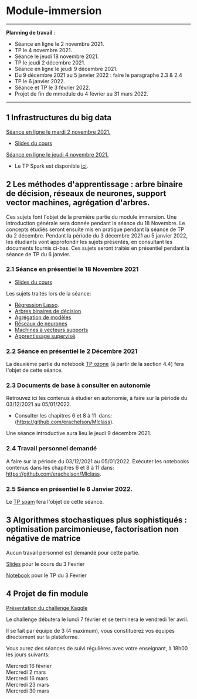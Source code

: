 # Module-immersion

_____
**Planning de travail** :

- Séance en ligne le 2 novembre 2021.
- TP le 4 novembre 2021.
- Séance le jeudi 18 novembre 2021.
- TP le jeudi 2 décembre 2021.
- Séance en ligne le jeudi 9 décembre 2021.
- Du 9 décembre 2021 au 5 janvier 2022 : faire le paragraphe 2.3 & 2.4
- TP le 6 janvier 2022.
- Séance et TP le 3 février 2022.
- Projet de fin de mmodule du 4 février au 31 mars 2022. 
______

## 1 Infrastructures du big data

<ins> Séance en ligne le mardi 2 novembre 2021. </ins>

- [Slides du cours](https://github.com/Certificat-Science-des-donnees-Big-Data/Module-immersion/blob/master/Documents/certif-bigdata-py%202%20nov.pdf)

<ins> Séance en ligne le jeudi 4 novembre 2021. </ins>

- Le TP Spark est disponible [ici](http://sd-127206.dedibox.fr/hagimont/resources-N7/certificat/certificat.html). 


## 2  Les méthodes d'apprentissage : arbre binaire de décision, réseaux de neurones, support vector machines, agrégation d'arbres.
Ces sujets font l'objet de la première partie du module immersion. Une introduction générale sera donnée pendant la séance du 18 Novembre. Le concepts étudiés seront ensuite mis en pratique pendant la séance de TP du 2 décembre. Pendant la période du 3 décembre 2021 au 5 janvier 2022, les étudiants vont approfondir les sujets présentés, en consultant les documents fournis ci-bas. Ces sujets seront traités en présentiel pendant la séance de TP du 6 janvier.    

### 2.1 Séance en présentiel le 18 Novembre 2021

- [Slides du cours](https://github.com/Certificat-Science-des-donnees-Big-Data/Module-immersion/blob/master/Documents/intro-apprentissage.pdf)

Les sujets traités lors de la séance:
- [Régression Lasso](https://github.com/Certificat-sciences-des-donnees-bigdata/Module-immersion/blob/master/Documents/CoursRegLasso.pdf).
- [Arbres binaires de décision](http://wikistat.fr/pdf/st-m-app-cart.pdf)
- [Agrégation de modèles](http://wikistat.fr/pdf/st-m-app-agreg.pdf) 
- [Réseaux de neurones](http://wikistat.fr/pdf/st-m-app-rn.pdf) 
- [Machines à vecteurs supports](http://wikistat.fr/pdf/st-m-app-svm.pdf) 
- [Apprentissage supervisé](https://github.com/Certificat-sciences-des-donnees-bigdata/Module-immersion/blob/master/Documents/apprentissageSupervise.pdf). 

### 2.2 Séance en présentiel le 2 Décembre 2021

La deuxième partie du notebook [TP ozone](https://github.com/Certificat-sciences-des-donnees-bigdata/Module-sensibilisation/blob/master/Calepins/CSdD-Pic-Ozone-Python.ipynb) (à partir de la section 4.4) fera l'objet de cette séance. 

### 2.3 Documents de base à consulter en autonomie
Retrouvez ici les contenus à étudier en autonomie, à faire sur la période du 03/12/2021 au 05/01/2022.
- Consulter les chapitres 6 et 8 à 11  dans: (https://github.com/erachelson/Mlclass).

Une séance introductive aura lieu le jeudi 9 décembre 2021. 

### 2.4 Travail personnel demandé 
A faire sur la période du 03/12/2021 au 05/01/2022.
Exécuter les notebooks contenus dans les chapitres 6 et 8 à 11 dans: https://github.com/erachelson/Mlclass. 

### 2.5 Séance en présentiel le 6 Janvier 2022.
Le [TP spam](https://github.com/wikistat/Apprentissage/tree/master/Spam) fera l'objet de cette séance.


## 3 Algorithmes stochastiques plus sophistiqués : optimisation parcimonieuse, factorisation non négative de matrice

Aucun travail personnel est demandé pour cette partie. 

[Slides](https://github.com/Certificat-sciences-des-donnees-bigdata/Module-immersion/blob/master/Documents/opti.pdf) pour le cours du 3 Fevrier

[Notebook](https://github.com/Certificat-Science-des-donnees-Big-Data/Module-immersion/blob/master/Documents/tp_optimisation.ipynb) pour le TP du 3 Fevrier

## 4 Projet de fin module

[Présentation du challenge Kaggle](https://www.youtube.com/watch?v=hkRaKieN5Lg)

Le challenge débutera le lundi 7 février et se terminera le vendredi 1er avril. 

Il se fait par équipe de 3 (4 maximum), vous constituerez vos équipes directement sur la plateforme. 

Vous aurez des séances de suivi régulières avec votre enseignant, à 18h00 les jours suivants: 

Mercredi 16 février  
Mercredi 2 mars  
Mercredi 16 mars  
Mercredi 23 mars  
Mercredi 30 mars  
